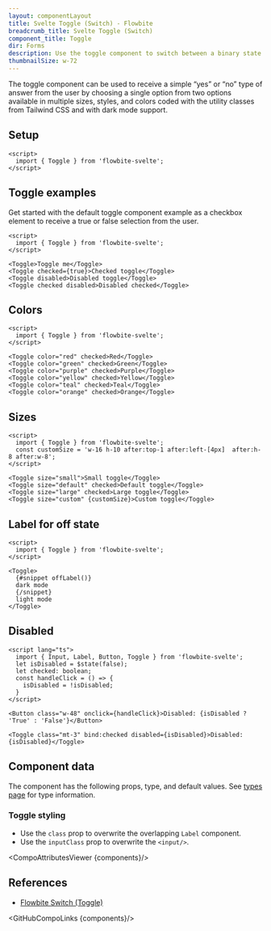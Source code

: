 ```yaml
---
layout: componentLayout
title: Svelte Toggle (Switch) - Flowbite
breadcrumb_title: Svelte Toggle (Switch)
component_title: Toggle
dir: Forms
description: Use the toggle component to switch between a binary state of true or false using a single click available in multiple sizes, variants, and colors
thumbnailSize: w-72
---
```


<script>
  import { CompoAttributesViewer,  GitHubCompoLinks, toKebabCase } from '../../utils'
  import { onMount } from 'svelte';
  import { Toggle, Badge, A } from '$lib'

  const components = 'Toggle'
</script>

The toggle component can be used to receive a simple “yes” or “no” type of answer from the user by choosing a single option from two options available in multiple sizes, styles, and colors coded with the utility classes from Tailwind CSS and with dark mode support.

## Setup

```svelte example hideOutput
<script>
  import { Toggle } from 'flowbite-svelte';
</script>
```

## Toggle examples

Get started with the default toggle component example as a checkbox element to receive a true or false selection from the user.

```svelte example class="flex flex-col gap-2" hideScript
<script>
  import { Toggle } from 'flowbite-svelte';
</script>

<Toggle>Toggle me</Toggle>
<Toggle checked={true}>Checked toggle</Toggle>
<Toggle disabled>Disabled toggle</Toggle>
<Toggle checked disabled>Disabled checked</Toggle>
```

## Colors

```svelte example class="flex justify-between" hideScript hideResponsiveButtons
<script>
  import { Toggle } from 'flowbite-svelte';
</script>

<Toggle color="red" checked>Red</Toggle>
<Toggle color="green" checked>Green</Toggle>
<Toggle color="purple" checked>Purple</Toggle>
<Toggle color="yellow" checked>Yellow</Toggle>
<Toggle color="teal" checked>Teal</Toggle>
<Toggle color="orange" checked>Orange</Toggle>
```

## Sizes

```svelte example class="flex flex-col gap-2"
<script>
  import { Toggle } from 'flowbite-svelte';
  const customSize = 'w-16 h-10 after:top-1 after:left-[4px]  after:h-8 after:w-8';
</script>

<Toggle size="small">Small toggle</Toggle>
<Toggle size="default" checked>Default toggle</Toggle>
<Toggle size="large" checked>Large toggle</Toggle>
<Toggle size="custom" {customSize}>Custom toggle</Toggle>
```

## Label for off state

```svelte example class="flex flex-col gap-2"
<script>
  import { Toggle } from 'flowbite-svelte';
</script>

<Toggle>
  {#snippet offLabel()}
  dark mode
  {/snippet}
  light mode
</Toggle>
```

## Disabled

```svelte example class="flex flex-col gap-2"
<script lang="ts">
  import { Input, Label, Button, Toggle } from 'flowbite-svelte';
  let isDisabled = $state(false);
  let checked: boolean;
  const handleClick = () => {
    isDisabled = !isDisabled;
  }
</script>

<Button class="w-48" onclick={handleClick}>Disabled: {isDisabled ? 'True' : 'False'}</Button>

<Toggle class="mt-3" bind:checked disabled={isDisabled}>Disabled: {isDisabled}</Toggle>
```

## Component data

The component has the following props, type, and default values. See [types page](/docs/pages/typescript) for type information.

### Toggle styling

- Use the `class` prop to overwrite the overlapping `Label` component.
- Use the `inputClass` prop to overwrite the `<input/>`.

<CompoAttributesViewer {components}/>

## References

- [Flowbite Switch (Toggle)](https://flowbite.com/docs/forms/toggle/)

<GitHubCompoLinks {components}/>
